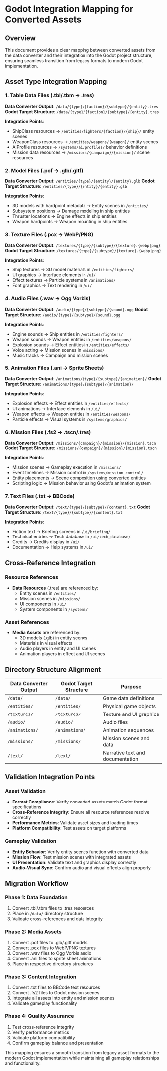 # Godot Integration Mapping for Converted Assets

## Overview
This document provides a clear mapping between converted assets from the data converter and their integration into the Godot project structure, ensuring seamless transition from legacy formats to modern Godot implementation.

## Asset Type Integration Mapping

### 1. Table Data Files (.tbl/.tbm → .tres)
**Data Converter Output**: `/data/{type}/{faction}/{subtype}/{entity}.tres`
**Godot Target Structure**: `/data/{type}/{faction}/{subtype}/{entity}.tres`

**Integration Points**:
- ShipClass resources → `/entities/fighters/{faction}/{ship}/` entity scenes
- WeaponClass resources → `/entities/weapons/{weapon}/` entity scenes
- AIProfile resources → `/systems/ai/profiles/` behavior definitions
- Mission data resources → `/missions/{campaign}/{mission}/` scene resources

### 2. Model Files (.pof → .glb/.gltf)
**Data Converter Output**: `/entities/{type}/{entity}/{entity}.glb`
**Godot Target Structure**: `/entities/{type}/{entity}/{entity}.glb`

**Integration Points**:
- 3D models with hardpoint metadata → Entity scenes in `/entities/`
- Subsystem positions → Damage modeling in ship entities
- Thruster locations → Engine effects in ship entities
- Weapon hardpoints → Weapon mounting in ship entities

### 3. Texture Files (.pcx → WebP/PNG)
**Data Converter Output**: `/textures/{type}/{subtype}/{texture}.{webp|png}`
**Godot Target Structure**: `/textures/{type}/{subtype}/{texture}.{webp|png}`

**Integration Points**:
- Ship textures → 3D model materials in `/entities/fighters/`
- UI graphics → Interface elements in `/ui/`
- Effect textures → Particle systems in `/animations/`
- Font graphics → Text rendering in `/ui/`

### 4. Audio Files (.wav → Ogg Vorbis)
**Data Converter Output**: `/audio/{type}/{subtype}/{sound}.ogg`
**Godot Target Structure**: `/audio/{type}/{subtype}/{sound}.ogg`

**Integration Points**:
- Engine sounds → Ship entities in `/entities/fighters/`
- Weapon sounds → Weapon entities in `/entities/weapons/`
- Explosion sounds → Effect entities in `/entities/effects/`
- Voice acting → Mission scenes in `/missions/`
- Music tracks → Campaign and mission scenes

### 5. Animation Files (.ani → Sprite Sheets)
**Data Converter Output**: `/animations/{type}/{subtype}/{animation}/`
**Godot Target Structure**: `/animations/{type}/{subtype}/{animation}/`

**Integration Points**:
- Explosion effects → Effect entities in `/entities/effects/`
- UI animations → Interface elements in `/ui/`
- Weapon effects → Weapon entities in `/entities/weapons/`
- Particle effects → Visual systems in `/systems/graphics/`

### 6. Mission Files (.fs2 → .tscn/.tres)
**Data Converter Output**: `/missions/{campaign}/{mission}/{mission}.tscn`
**Godot Target Structure**: `/missions/{campaign}/{mission}/{mission}.tscn`

**Integration Points**:
- Mission scenes → Gameplay execution in `/missions/`
- Event timelines → Mission control in `/systems/mission_control/`
- Entity placements → Scene composition using converted entities
- Scripting logic → Mission behavior using Godot's animation system

### 7. Text Files (.txt → BBCode)
**Data Converter Output**: `/text/{type}/{subtype}/{content}.txt`
**Godot Target Structure**: `/text/{type}/{subtype}/{content}.txt`

**Integration Points**:
- Fiction text → Briefing screens in `/ui/briefing/`
- Technical entries → Tech database in `/ui/tech_database/`
- Credits → Credits display in `/ui/`
- Documentation → Help systems in `/ui/`

## Cross-Reference Integration

### Resource References
- **Data Resources** (.tres) are referenced by:
  - Entity scenes in `/entities/`
  - Mission scenes in `/missions/`
  - UI components in `/ui/`
  - System components in `/systems/`

### Asset References
- **Media Assets** are referenced by:
  - 3D models (.glb) in entity scenes
  - Materials in visual effects
  - Audio players in entity and UI scenes
  - Animation players in effect and UI scenes

## Directory Structure Alignment

| Data Converter Output | Godot Target Structure | Purpose |
|----------------------|------------------------|---------|
| `/data/` | `/data/` | Game data definitions |
| `/entities/` | `/entities/` | Physical game objects |
| `/textures/` | `/textures/` | Texture and UI graphics |
| `/audio/` | `/audio/` | Audio files |
| `/animations/` | `/animations/` | Animation sequences |
| `/missions/` | `/missions/` | Mission scenes and data |
| `/text/` | `/text/` | Narrative text and documentation |

## Validation Integration Points

### Asset Validation
- **Format Compliance**: Verify converted assets match Godot format specifications
- **Cross-Reference Integrity**: Ensure all resource references resolve correctly
- **Performance Metrics**: Validate asset sizes and loading times
- **Platform Compatibility**: Test assets on target platforms

### Gameplay Validation
- **Entity Behavior**: Verify entity scenes function with converted data
- **Mission Flow**: Test mission scenes with integrated assets
- **UI Presentation**: Validate text and graphics display correctly
- **Audio-Visual Sync**: Confirm audio and visual effects align properly

## Migration Workflow

### Phase 1: Data Foundation
1. Convert .tbl/.tbm files to .tres resources
2. Place in `/data/` directory structure
3. Validate cross-references and data integrity

### Phase 2: Media Assets
1. Convert .pof files to .glb/.gltf models
2. Convert .pcx files to WebP/PNG textures
3. Convert .wav files to Ogg Vorbis audio
4. Convert .ani files to sprite sheet animations
5. Place in respective directory structures

### Phase 3: Content Integration
1. Convert .txt files to BBCode text resources
2. Convert .fs2 files to Godot mission scenes
3. Integrate all assets into entity and mission scenes
4. Validate gameplay functionality

### Phase 4: Quality Assurance
1. Test cross-reference integrity
2. Verify performance metrics
3. Validate platform compatibility
4. Confirm gameplay balance and presentation

This mapping ensures a smooth transition from legacy asset formats to the modern Godot implementation while maintaining all gameplay relationships and functionality.